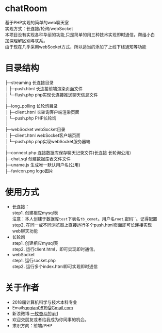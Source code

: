 # chatRoom  
基于PHP实现的简单的web聊天室  
实现方式：长连接/轮询/webSocket  
本项目没有实现各种华丽的功能,只是简单的用三种技术实现即时通信，帮组小白加深理解区别与联系。  
由于现在几乎采用webSocket方式，所以适当的添加了上线下线通知等功能   
  

# 目录结构   

├─streaming               长连接目录  
│  ├─push.html            长连接前端渲染页面文件  
│  └─flush.php            php实现长连接推送聊天信息文件  
│      
├─long_polling            长轮询目录  
│  ├─client.html          长轮询客户端渲染页面  
│  └─push.php             PHP长轮询  
│  
├─webSocket               webSocket目录  
│  ├─client.html          webSocket客户端页面  
│  └─push.php             php实现webSocket服务器端  
│  
├─connect.php           连接数据库保存聊天记录文件(长连接 长轮询公用)  
├─chat.sql              创建数据库表文件文件  
├─uname.js            	生成唯一默认用户名(公用)  
├─favicon.png           logo图片  
  

# 使用方式  
  + 长连接：  
    step1. 创建相应mysql表       
		注意：本人创建于数据库`test`下表名`tb_comet`。用户名`root`,密码``。记得配置      
	step2. 在同一或不同浏览器上直接运行多个push.html页面即可长连接实现web聊天功能   
  + 长轮询    
 	step1. 创建相应mysql表    
 	step2. 运行client.html，即可实现即时通信。     
 + webSocket   
 	step1. 运行socket.php     
 	step2. 运行多个index.html即可实现即时通信 
  

# 关于作者  
 + 2018届计算机科学与技术本科专业    
 + Email:qqqian0819@Gmail.com    
 + 新浪微博:[一枚奋斗的girl](http://weibo.com/u/3314342403)
 + 欢迎交朋友或者给我成为你同事的机会。    
 + 求职方向：前端/PHP
